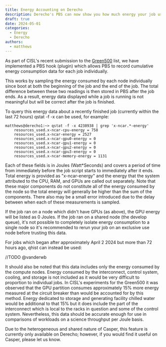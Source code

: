 ```yaml
---
title: Energy Accounting on Derecho
description: Derecho's PBS can now show you how much energy your job used.
draft: true
date: 2024-05-01
categories:
  - Energy
  - Derecho
authors:
  - matthews
---
```


As part of CISL's recent submission to the [Green500](https://www.top500.org/lists/green500/) list, we have implemented a PBS hook (plugin) which allows PBS to record cumulative energy consumption data for each job individually. 

<!-- more -->

This works by sampling the energy consumed by each node individually since boot at both the beginning of the job and the end of the job. The total difference between these two readings is then stored in PBS after the job ends. As a result, energy data displayed while a job is running is not meaningful but will be correct after the job is finished. 

To query this energy data about a recently finished job (currently within the last 72 hours) qstat -f -x can be used, for example:

```pre linenums="0"
matthews@derecho1:~> qstat -f -x 4238938 | grep 'x-ncar.*-energy'
    resources_used.x-ncar-cpu-energy = 758
    resources_used.x-ncar-energy = 2527
    resources_used.x-ncar-gpu0-energy = 0
    resources_used.x-ncar-gpu1-energy = 0
    resources_used.x-ncar-gpu2-energy = 0
    resources_used.x-ncar-gpu3-energy = 0
    resources_used.x-ncar-memory-energy = 1131
```

Each of these fields is in Joules (Watt*Seconds) and covers a period of time from immediately before the job script starts to immediately after it ends. Total energy is provided as "x-ncar-energy" and the energy that the system attributed to the CPU, RAM, and GPUs are called out separately. Note that these major components do not constitute all of the energy consumed by the node so the total energy will generally be higher than the sum of the components. There also may be a small error introduced due to the delay between when each of these measurements is sampled. 

If the job ran on a node which didn't have GPUs (as above), the GPU energy will be listed as 0 Joules. If the job ran on a shared node (the develop queue), it's not possible to completely isolate energy consumption to a single node so it's recommended to rerun your job on an exclusive use node before trusting this data.

For jobs which began after approximately April 2 2024 but more than 72 hours ago, qhist can instead be used:

//TODO @vanderwb


It should also be noted that this data includes only the energy consumed by the compute nodes. Energy consumed by the interconnect, control system, cooling, and storage is not included as it would be very difficult to proportion to individual jobs. In CISL's experiments for the Green500 it was observed that the GPU partition consumes approximately 15% more energy measured at the circuit breaker than would be accounted for by this method. Energy dedicated to storage and generating facility chilled water would be additional to that 15% but it does include the part of the interconnect which is local to the racks in question and some of the control system. Nevertheless, this data should be accurate enough for use in comparisons of workloads on a science throughput per Joule basis.

Due to the heterogeneous and shared nature of Casper, this feature is currently only available on Derecho; however, if you would find it useful on Casper, please let us know. 

